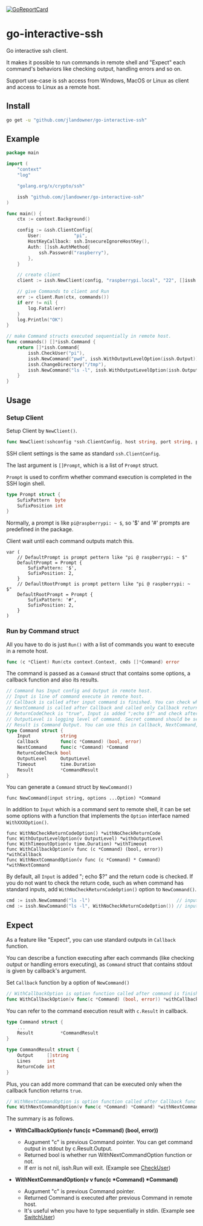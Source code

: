 [![GoReportCard](https://goreportcard.com/badge/github.com/jlandowner/go-interactive-ssh)](https://goreportcard.com/report/github.com/jlandowner/go-interactive-ssh)

# go-interactive-ssh

Go interactive ssh client. 

It makes it possible to run commands in remote shell and "Expect" each command's behaviors like checking output, handling errors and so on.

Support use-case is ssh access from Windows, MacOS or Linux as client and access to Linux as a remote host.

## Install

```bash
go get -u "github.com/jlandowner/go-interactive-ssh"
```

## Example

```go:example/main.go
package main

import (
	"context"
	"log"

	"golang.org/x/crypto/ssh"

	issh "github.com/jlandowner/go-interactive-ssh"
)

func main() {
	ctx := context.Background()

	config := &ssh.ClientConfig{
		User:            "pi",
		HostKeyCallback: ssh.InsecureIgnoreHostKey(),
		Auth: []ssh.AuthMethod{
			ssh.Password("raspberry"),
		},
	}

	// create client
	client := issh.NewClient(config, "raspberrypi.local", "22", []issh.Prompt{issh.DefaultPrompt})

	// give Commands to client and Run
	err := client.Run(ctx, commands())
	if err != nil {
		log.Fatal(err)
	}
	log.Println("OK")
}

// make Command structs executed sequentially in remote host.  
func commands() []*issh.Command {
	return []*issh.Command{
		issh.CheckUser("pi"),
		issh.NewCommand("pwd", issh.WithOutputLevelOption(issh.Output)),
		issh.ChangeDirectory("/tmp"),
		issh.NewCommand("ls -l", issh.WithOutputLevelOption(issh.Output)),
	}
}
```

## Usage

### Setup Client

Setup Client by `NewClient()`.

```go:client.go
func NewClient(sshconfig *ssh.ClientConfig, host string, port string, prompts []Prompt) *Client 
```
SSH client settings is the same as standard `ssh.ClientConfig`.

The last argument is `[]Prompt`, which is a list of `Prompt` struct.

`Prompt` is used to confirm whether command execution is completed in the SSH login shell.

```go:prompt.go
type Prompt struct {
    SufixPattern  byte
    SufixPosition int
}
```

Normally, a prompt is like `pi@raspberrypi: ~ $`, so '$' and '#' prompts are predefined in the package.

Client wait until each command outputs match this.

```go: prompt.go
var (
	// DefaultPrompt is prompt pettern like "pi @ raspberrypi: ~ $"
	DefaultPrompt = Prompt {
		SufixPattern: '$',
		SufixPosition: 2,
	}
	// DefaultRootPrompt is prompt pettern like "pi @ raspberrypi: ~ $"
	DefaultRootPrompt = Prompt {
		SufixPattern: '#',
		SufixPosition: 2,
	}
)
```

### Run by Command struct

All you have to do is just `Run()` with a list of commands you want to execute in a remote host.

```go:client.go
func (c *Client) Run(ctx context.Context, cmds []*Command) error
```

The command is passed as a `Command` struct that contains some options, a callback function and also its results.

```go:command.go
// Command has Input config and Output in remote host.
// Input is line of command execute in remote host.
// Callback is called after input command is finished. You can check whether Output is exepected in this function.
// NextCommand is called after Callback and called only Callback returns "true". NextCommand cannot has another NextCommand.
// ReturnCodeCheck is "true", Input is added ";echo $?" and check after Output is 0. Also you can manage retrun code in Callback.
// OutputLevel is logging level of command. Secret command should be set Silent
// Result is Command Output. You can use this in Callback, NextCommand, DefaultNextCommand functions.
type Command struct {
	Input           string
	Callback        func(c *Command) (bool, error)
	NextCommand     func(c *Command) *Command
	ReturnCodeCheck bool
	OutputLevel     OutputLevel
	Timeout         time.Duration
	Result          *CommandResult
}
```

You can generate a `Command` struct by `NewCommand()`

```go: command.go
func NewCommand(input string, options ...Option) *Command
```

In addition to `Input` which is a command sent to remote shell, it can be set some options with a function that implements the `Option` interface named `WithXXXOption()`.


```go: option.go
func WithNoCheckReturnCodeOption() *withNoCheckReturnCode
func WithOutputLevelOption(v OutputLevel) *withOutputLevel
func WithTimeoutOption(v time.Duration) *withTimeout
func WithCallbackOption(v func (c *Command) (bool, error)) *withCallback
func WithNextCommandOption(v func (c *Command) * Command) *withNextCommand
```

By default, all `Input` is added "; echo $?" and the return code is checked.
If you do not want to check the return code, such as when command has standard inputs, add `WithNoCheckReturnCodeOption()` option to `NewCommand()`.

```go
cmd := issh.NewCommand("ls -l")                                // input is "ls -l; echo $?" and checked if return code is 0
cmd := issh.NewCommand("ls -l", WithNoCheckReturnCodeOption()) // input is just "ls -l"
```

## Expect

As a feature like "Expect", you can use standard outputs in `Callback` function.

You can describe a function executing after each commands (like checking output or handling errors executing), as `Command` struct that contains stdout is given by callback's argument.

Set `Callback` function by a option of `NewCommand()`

```go:option.go
// WithCallbackOption is option function called after command is finished
func WithCallbackOption(v func(c *Command) (bool, error)) *withCallback
```

You can refer to the command execution result with `c.Result` in callback.

```go:command.go
type Command struct {
	...
	Result          *CommandResult
}

type CommandResult struct {
	Output     []string
	Lines      int
	ReturnCode int
}
```

Plus, you can add more command that can be executed only when the callback function returns `true`.

```go:option.go
// WithNextCommandOption is option function called after Callback func return true
func WithNextCommandOption(v func(c *Command) *Command) *withNextCommand
```

The summary is as follows.

- __WithCallbackOption(v func(c *Command) (bool, error))__
	- Augument "c" is previous Command pointer. You can get command output in stdout by c.Result.Output.
	- Returned bool is whether run WithNextCommandOption function or not.
	- If err is not nil, issh.Run will exit.
	(Example see [CheckUser](https://github.com/jlandowner/go-interactive-ssh/blob/master/commands.go#L64))

- __WithNextCommandOption(v v func(c *Command) *Command)__
	- Augument "c" is previous Command pointer.
	- Returned Command is executed after previous Command in remote host.
	- It's useful when you have to type sequentially in stdin. (Example see [SwitchUser](https://github.com/jlandowner/go-interactive-ssh/blob/master/commands.go#L28))
